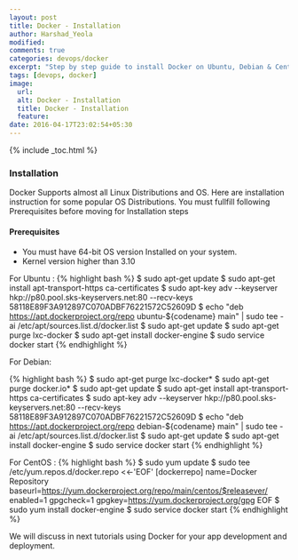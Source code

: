 ```yaml
---
layout: post
title: Docker - Installation
author: Harshad_Yeola
modified:
comments: true
categories: devops/docker
excerpt: "Step by step guide to install Docker on Ubuntu, Debian & CentOS"
tags: [devops, docker]
image:
  url:
  alt: Docker - Installation
  title: Docker - Installation
  feature:
date: 2016-04-17T23:02:54+05:30
---
```



{% include _toc.html %}


### Installation

Docker Supports almost all Linux Distributions and OS. Here are installation instruction for some popular OS Distributions. You must fullfill following Prerequisites before moving for Installation steps

#### Prerequisites
- You must have 64-bit OS version Installed on your system.
- Kernel version higher than 3.10

For Ubuntu :
{% highlight bash %}
$ sudo apt-get update
$ sudo apt-get install apt-transport-https ca-certificates
$ sudo apt-key adv --keyserver hkp://p80.pool.sks-keyservers.net:80 --recv-keys 58118E89F3A912897C070ADBF76221572C52609D
$ echo "deb https://apt.dockerproject.org/repo ubuntu-${codename} main" | sudo tee -ai /etc/apt/sources.list.d/docker.list
$ sudo apt-get update
$ sudo apt-get purge lxc-docker
$ sudo apt-get install docker-engine
$ sudo service docker start
{% endhighlight %}

For Debian:

{% highlight bash %}
$ sudo apt-get purge lxc-docker*
$ sudo apt-get purge docker.io*
$ sudo apt-get update
$ sudo apt-get install apt-transport-https ca-certificates
$ sudo apt-key adv --keyserver hkp://p80.pool.sks-keyservers.net:80 --recv-keys 58118E89F3A912897C070ADBF76221572C52609D
$ echo "deb https://apt.dockerproject.org/repo debian-${codename} main" | sudo tee -ai /etc/apt/sources.list.d/docker.list
$ sudo apt-get update
$ sudo apt-get install docker-engine
$ sudo service docker start
{% endhighlight %}

For CentOS :
{% highlight bash %}
$ sudo yum update
$ sudo tee /etc/yum.repos.d/docker.repo <<-'EOF'
[dockerrepo]
name=Docker Repository
baseurl=https://yum.dockerproject.org/repo/main/centos/$releasever/
enabled=1
gpgcheck=1
gpgkey=https://yum.dockerproject.org/gpg
EOF
$ sudo yum install docker-engine
$ sudo service docker start
{% endhighlight %}

We will discuss in next tutorials using Docker for your app development and deployment.
